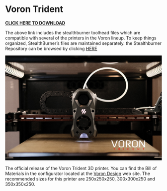 # Voron Trident
**[CLICK HERE TO DOWNLOAD](https://voron.zip/done/VT.zip)**

The above link includes the stealthburner toolhead files which are compatible with several of the printers in the Voron lineup. 
To keep things organized, StealthBurner’s files are maintained separately. 
the Stealthburner Repository can be browsed by clicking [HERE](https://github.com/VoronDesign/Voron-Stealthburner)

<img src="../../images/voron_trident_SB.png" title="Image of Voron Trident" /><br>

The official release of the Voron Trident 3D printer.  You can find the Bill of Materials in the configurator located at the [Voron Design]( http://vorondesign.com/voron_trident) web site.  The recommended sizes for this printer are 250x250x250, 300x300x250 and 350x350x250.


